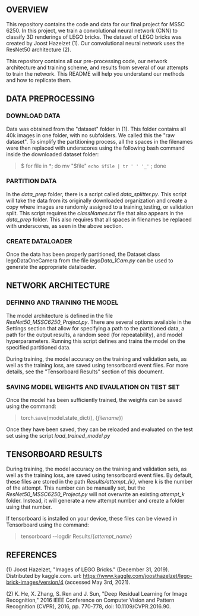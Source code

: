 ## OVERVIEW

This repository contains the code and data for our final project for MSSC 6250.  In this project, we train a convolutional neural network (CNN) to classify 3D renderings of LEGO bricks.  The dataset of LEGO bricks was created by Joost Hazelzet (1).  Our convolutional neural network uses the ResNet50 architecture (2).

This repository contains all our pre-processing code, our network architecture and training scheme, and results from several of our attempts to train the network.  This README will help you understand our methods and how to replicate them.

## DATA PREPROCESSING

### DOWNLOAD DATA

Data was obtained from the "dataset" folder in (1). This folder contains all 40k images in one folder, with no subfolders.  We called this the "raw dataset".  To simplify the partitioning process, all the spaces in the filenames were then replaced with underscores using the following bash command inside the downloaded dataset folder:

> $ for file in *; do mv "$file" `echo $file | tr ' ' '_'` ; done

### PARTITION DATA

In the *data\_prep* folder, there is a script called *data\_splitter.py*. This script will take the data from its originally downloaded organization and create a copy where images are randomly assigned to a training,testing, or validation split. This script requires the *classNames.txt* file that also appears in the *data\_prep* folder.  This also requires that all spaces in filenames be replaced with underscores, as seen in the above section.

### CREATE DATALOADER

Once the data has been properly partitioned, the Dataset class legoDataOneCamera from the file *legoData\_1Cam.py* can be used to generate the appropriate dataloader.

## NETWORK ARCHITECTURE

### DEFINING AND TRAINING THE MODEL

The model architecture is defined in the file *ResNet50\_MSSC6250\_Project.py*.  There are several options available in the Settings section that allow for specifying a path to the partitioned data, a path for the output results, a random seed (for repeatability), and model hyperparameters.  Running this script defines and trains the model on the specified partitioned data.

During training, the model accuracy on the training and validation sets, as well as the training loss, are saved using tensorboard event files.  For more details, see the "Tensorboard Results" section of this document.

### SAVING MODEL WEIGHTS AND EVAULATION ON TEST SET

Once the model has been sufficiently trained, the weights can be saved using the command:

> torch.save(model.state_dict(), {*filename*})

Once they have been saved, they can be reloaded and evaluated on the test set using the script *load_trained_model.py*

## TENSORBOARD RESULTS

During training, the model accuracy on the training and validation sets, as well as the training loss, are saved using tensorboard event files. By default, these files are stored in the path *Results/attempt_{k}*, where k is the number of the attempt.  This number can be manually set, but the *ResNet50\_MSSC6250\_Project.py* will not overwrite an existing *attempt_k* folder.  Instead, it will generate a new attempt number and create a folder using that number.

If tensorboard is installed on your device, these files can be viewed in Tensorboard using the command:

> tensorboard --logdir Results/{*attempt_name*}
 
## REFERENCES

(1) Joost Hazelzet, "Images of LEGO Bricks." (December 31, 2019). Distributed by kaggle.com. url: https://www.kaggle.com/joosthazelzet/lego-brick-images/version/4 (accessed May 3rd, 2021).

(2) K. He, X. Zhang, S. Ren and J. Sun, "Deep Residual Learning for Image Recognition," 2016 IEEE Conference on Computer Vision and Pattern Recognition (CVPR), 2016, pp. 770-778, doi: 10.1109/CVPR.2016.90.
